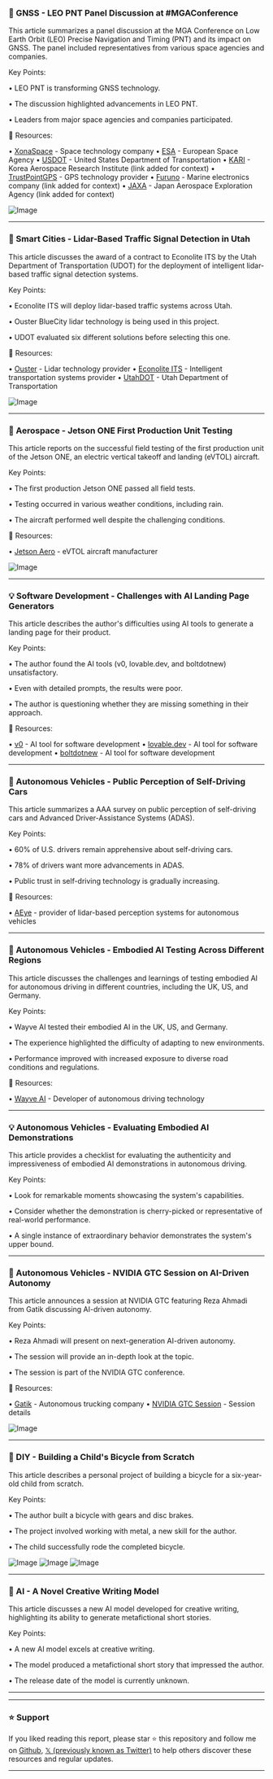 ### 🤖 GNSS - LEO PNT Panel Discussion at #MGAConference

This article summarizes a panel discussion at the MGA Conference on Low Earth Orbit (LEO) Precise Navigation and Timing (PNT) and its impact on GNSS.  The panel included representatives from various space agencies and companies.

Key Points:

• LEO PNT is transforming GNSS technology.


• The discussion highlighted advancements in LEO PNT.


• Leaders from major space agencies and companies participated.


🔗 Resources:

• [XonaSpace](https://x.com/XonaSpace) - Space technology company
• [ESA](https://x.com/esa) - European Space Agency
• [USDOT](https://x.com/USDOT) - United States Department of Transportation
• [KARI](https://www.kari.re.kr/english/) - Korea Aerospace Research Institute (link added for context)
• [TrustPointGPS](https://x.com/TrustPointGPS) - GPS technology provider
• [Furuno](https://www.furuno.com/) - Marine electronics company (link added for context)
• [JAXA](https://global.jaxa.jp/) - Japan Aerospace Exploration Agency (link added for context)

![Image](https://pbs.twimg.com/media/Gl9MOyXbgAAoL7x?format=jpg&name=small)


---

### 🚀 Smart Cities - Lidar-Based Traffic Signal Detection in Utah

This article discusses the award of a contract to Econolite ITS by the Utah Department of Transportation (UDOT) for the deployment of intelligent lidar-based traffic signal detection systems.

Key Points:

• Econolite ITS will deploy lidar-based traffic systems across Utah.


• Ouster BlueCity lidar technology is being used in this project.


• UDOT evaluated six different solutions before selecting this one.


🔗 Resources:

• [Ouster](https://x.com/ousterlidar) - Lidar technology provider
• [Econolite ITS](https://x.com/Econolite_ITS) - Intelligent transportation systems provider
• [UtahDOT](https://x.com/UtahDOT) - Utah Department of Transportation

![Image](https://pbs.twimg.com/tweet_video_thumb/Gl7cn4oWMAAIj-S.jpg)


---

### 🚀  Aerospace - Jetson ONE First Production Unit Testing

This article reports on the successful field testing of the first production unit of the Jetson ONE, an electric vertical takeoff and landing (eVTOL) aircraft.

Key Points:

• The first production Jetson ONE passed all field tests.


• Testing occurred in various weather conditions, including rain.


• The aircraft performed well despite the challenging conditions.


🔗 Resources:

• [Jetson Aero](https://x.com/jetson_aero) -  eVTOL aircraft manufacturer

![Image](https://pbs.twimg.com/amplify_video_thumb/1900197766489321472/img/JHCa6yGs7Hy-RaKQ.jpg)


---

### 💡  Software Development -  Challenges with AI Landing Page Generators

This article describes the author's difficulties using AI tools to generate a landing page for their product.

Key Points:

• The author found the AI tools (v0, lovable.dev, and boltdotnew) unsatisfactory.


• Even with detailed prompts, the results were poor.


• The author is questioning whether they are missing something in their approach.


🔗 Resources:

• [v0](https://x.com/v0) - AI tool for software development
• [lovable.dev](https://x.com/lovable_dev) - AI tool for software development
• [boltdotnew](https://x.com/boltdotnew) - AI tool for software development


---

### 🤖 Autonomous Vehicles - Public Perception of Self-Driving Cars

This article summarizes a AAA survey on public perception of self-driving cars and Advanced Driver-Assistance Systems (ADAS).

Key Points:

• 60% of U.S. drivers remain apprehensive about self-driving cars.


• 78% of drivers want more advancements in ADAS.


• Public trust in self-driving technology is gradually increasing.


🔗 Resources:

• [AEye](https://x.com/AEyeInc) -  provider of lidar-based perception systems for autonomous vehicles


---

### 🤖 Autonomous Vehicles - Embodied AI Testing Across Different Regions

This article discusses the challenges and learnings of testing embodied AI for autonomous driving in different countries, including the UK, US, and Germany.

Key Points:

• Wayve AI tested their embodied AI in the UK, US, and Germany.


• The experience highlighted the difficulty of adapting to new environments.


•  Performance improved with increased exposure to diverse road conditions and regulations.


🔗 Resources:

• [Wayve AI](https://x.com/wayve_ai) - Developer of autonomous driving technology


---

### 💡 Autonomous Vehicles - Evaluating Embodied AI Demonstrations

This article provides a checklist for evaluating the authenticity and impressiveness of embodied AI demonstrations in autonomous driving.

Key Points:

• Look for remarkable moments showcasing the system's capabilities.


•  Consider whether the demonstration is cherry-picked or representative of real-world performance.


• A single instance of extraordinary behavior demonstrates the system's upper bound.


---

### 🚀  Autonomous Vehicles - NVIDIA GTC Session on AI-Driven Autonomy

This article announces a session at NVIDIA GTC featuring Reza Ahmadi from Gatik discussing AI-driven autonomy.

Key Points:

• Reza Ahmadi will present on next-generation AI-driven autonomy.


• The session will provide an in-depth look at the topic.


• The session is part of the NVIDIA GTC conference.


🔗 Resources:

• [Gatik](https://x.com/Gatik_AI) - Autonomous trucking company
• [NVIDIA GTC Session](https://nvidia.com/gtc/session-catalog/?search=S73215&ncid=so-link-298863-vt03&tab.catalogallsessionstab=16566177511100015Kus#) -  Session details


![Image](https://pbs.twimg.com/media/Gl2PpwPXIAABYGG?format=jpg&name=small)


---

### 🤖 DIY - Building a Child's Bicycle from Scratch

This article describes a personal project of building a bicycle for a six-year-old child from scratch.

Key Points:

• The author built a bicycle with gears and disc brakes.


• The project involved working with metal, a new skill for the author.


• The child successfully rode the completed bicycle.


![Image](https://pbs.twimg.com/media/GlzTEbwa8AAbFAL?format=jpg&name=small)
![Image](https://pbs.twimg.com/media/GlzTEbsacAEB4gM?format=jpg&name=small)
![Image](https://pbs.twimg.com/media/GlzTEcSXoAAfRjh?format=jpg&name=small)


---

### 🤖  AI - A Novel Creative Writing Model

This article discusses a new AI model developed for creative writing, highlighting its ability to generate metafictional short stories.

Key Points:

• A new AI model excels at creative writing.


• The model produced a metafictional short story that impressed the author.


• The release date of the model is currently unknown.


---


---

### ⭐️ Support

If you liked reading this report, please star ⭐️ this repository and follow me on [Github](https://github.com/Drix10), [𝕏 (previously known as Twitter)](https://x.com/DRIX_10_) to help others discover these resources and regular updates.

---